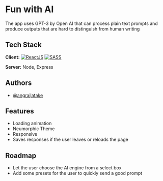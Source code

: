 
# Fun with AI

The app uses GPT-3 by Open AI that can process plain text prompts and produce outputs that are hard to distinguish from human writing


## Tech Stack

**Client:** [![ReactJS](https://img.shields.io/badge/React-45b8d8?style=for-the-badge&logo=react&logoColor=white)](https://reactjs.org/)
[![SASS](https://img.shields.io/badge/Sass-CC6699?style=for-the-badge&logo=sass&logoColor=white)](https://sass-lang.com/)

**Server:** Node, Express


## Authors

- [@angrajlatake](https://www.github.com/angrajlatake)



## Features

- Loading animation
- Neumorphic Theme
- Responsive
- Saves responses if the user leaves or reloads the page


## Roadmap

- Let the user choose the AI engine from a select box
- Add some presets for the user to quickly send a good prompt




